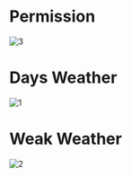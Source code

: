 
# Permission
![3](https://github.com/user-attachments/assets/c449d2d9-59ad-4646-801b-913329a207aa)
# Days Weather
![1](https://github.com/user-attachments/assets/fa1a277d-a627-42e8-bd1e-a0bf87a29bc0)
# Weak Weather
![2](https://github.com/user-attachments/assets/3dd02099-c7bf-49d5-9a5b-eb9f3e25b73e)

